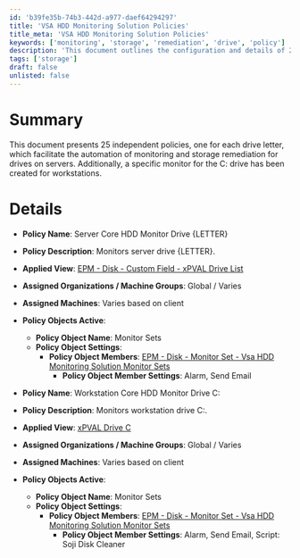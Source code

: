 ```yaml
---
id: 'b39fe35b-74b3-442d-a977-daef64294297'
title: 'VSA HDD Monitoring Solution Policies'
title_meta: 'VSA HDD Monitoring Solution Policies'
keywords: ['monitoring', 'storage', 'remediation', 'drive', 'policy']
description: 'This document outlines the configuration and details of 25 independent policies for monitoring and storage remediation for each drive letter on servers, including a specific monitor for the C: drive on workstations.'
tags: ['storage']
draft: false
unlisted: false
---
```


# Summary

This document presents 25 independent policies, one for each drive letter, which facilitate the automation of monitoring and storage remediation for drives on servers. Additionally, a specific monitor for the C: drive has been created for workstations.

# Details

- **Policy Name**: Server Core HDD Monitor Drive {LETTER}
- **Policy Description**: Monitors server drive {LETTER}.
- **Applied View**: [EPM - Disk - Custom Field - xPVAL Drive List](<../custom-fields/xPVAL Drive List.md>)
- **Assigned Organizations / Machine Groups**: Global / Varies
- **Assigned Machines**: Varies based on client
- **Policy Objects Active**:
  - **Policy Object Name**: Monitor Sets
  - **Policy Object Settings**:
    - **Policy Object Members**: [EPM - Disk - Monitor Set - Vsa HDD Monitoring Solution Monitor Sets](https://proval.itglue.com/DOC-5078775-10793257)
      - **Policy Object Member Settings**: Alarm, Send Email

- **Policy Name**: Workstation Core HDD Monitor Drive C:
- **Policy Description**: Monitors workstation drive C:.
- **Applied View**: [xPVAL Drive C](<../custom-fields/xPVAL Drive List.md>)
- **Assigned Organizations / Machine Groups**: Global / Varies
- **Assigned Machines**: Varies based on client
- **Policy Objects Active**:
  - **Policy Object Name**: Monitor Sets
  - **Policy Object Settings**:
    - **Policy Object Members**: [EPM - Disk - Monitor Set - Vsa HDD Monitoring Solution Monitor Sets](https://proval.itglue.com/DOC-5078775-10793257)
      - **Policy Object Member Settings**: Alarm, Send Email, Script: Soji Disk Cleaner



